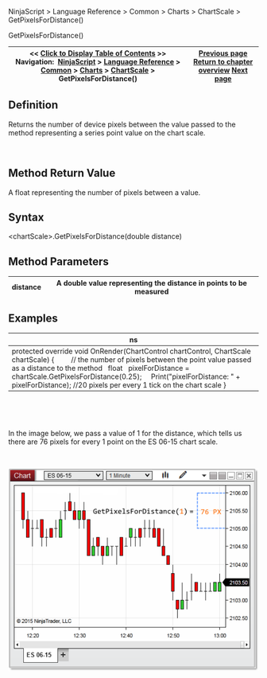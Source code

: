 ﻿


NinjaScript \> Language Reference \> Common \> Charts \> ChartScale \> GetPixelsForDistance()






















GetPixelsForDistance()







| \<\< [Click to Display Table of Contents](getpixelsfordistance.md) \>\> **Navigation:**     [NinjaScript](ninjascript.md) \> [Language Reference](language_reference_wip.md) \> [Common](common.md) \> [Charts](chart.md) \> [ChartScale](chartscale.md) \> GetPixelsForDistance() | [Previous page](chartscale.md) [Return to chapter overview](chartscale.md) [Next page](getvaluebyy.md) |
| --- | --- |











## Definition


Returns the number of device pixels between the value passed to the method representing a series point value on the chart scale. 


 


## Method Return Value


A float representing the number of pixels between a value.


## 


## Syntax
\<chartScale\>.GetPixelsForDistance(double distance)


## 


## Method Parameters




| distance | A double value representing the distance in points to be measured |
| --- | --- |



## 


## Examples




| ns |
| --- |
| protected override void OnRender(ChartControl chartControl, ChartScale chartScale) {          // the number of pixels between the point value passed as a distance to the method    float   pixelForDistance \= chartScale.GetPixelsForDistance(0\.25);      Print("pixelForDistance: " \+ pixelForDistance); //20 pixels per every 1 tick on the chart scale } |



 


 


In the image below, we pass a value of 1 for the distance, which tells us there are 76 pixels for every 1 point on the ES 06\-15 chart scale.


 


![GetPixelsForDistance](getpixelsfordistance.png)









